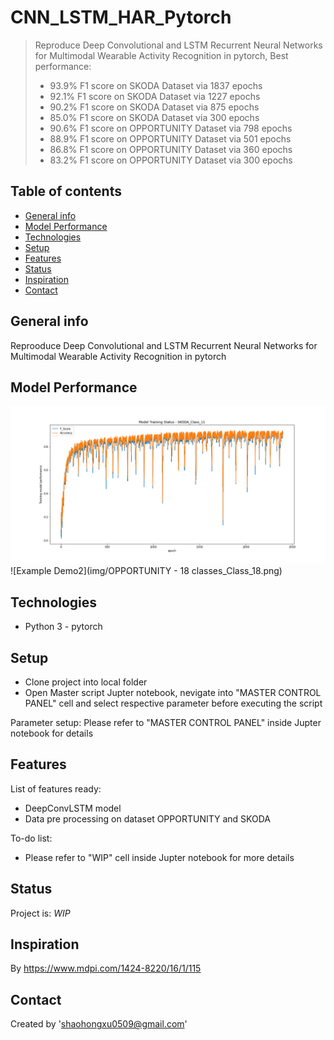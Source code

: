 # CNN_LSTM_HAR_Pytorch
> Reproduce Deep Convolutional and LSTM Recurrent Neural Networks for Multimodal Wearable Activity Recognition in pytorch, Best performance: 
> * 93.9% F1 score on SKODA Dataset via 1837 epochs
> * 92.1% F1 score on SKODA Dataset via 1227 epochs
> * 90.2% F1 score on SKODA Dataset via 875 epochs
> * 85.0% F1 score on SKODA Dataset via 300 epochs
> * 90.6% F1 score on OPPORTUNITY Dataset via 798 epochs
> * 88.9% F1 score on OPPORTUNITY Dataset via 501 epochs
> * 86.8% F1 score on OPPORTUNITY Dataset via 360 epochs
> * 83.2% F1 score on OPPORTUNITY Dataset via 300 epochs

## Table of contents
* [General info](#general-info)
* [Model Performance](#Model-Performance)
* [Technologies](#technologies)
* [Setup](#setup)
* [Features](#features)
* [Status](#status)
* [Inspiration](#inspiration)
* [Contact](#contact)

## General info
Reprooduce Deep Convolutional and LSTM Recurrent Neural Networks for Multimodal Wearable Activity Recognition in pytorch

## Model Performance
![Example Demo1](img/SKODA_Class_11.png)
![Example Demo2](img/OPPORTUNITY - 18 classes_Class_18.png)

## Technologies
* Python 3 - pytorch

## Setup
* Clone project into local folder
* Open Master script Jupter notebook, nevigate into "MASTER CONTROL PANEL" cell and select respective parameter before executing the script

Parameter setup:
Please refer to "MASTER CONTROL PANEL" inside Jupter notebook for details

## Features
List of features ready:
* DeepConvLSTM model
* Data pre processing on dataset OPPORTUNITY and SKODA

To-do list:
* Please refer to "WIP" cell inside Jupter notebook for more details

## Status
Project is: _WIP_

## Inspiration
By https://www.mdpi.com/1424-8220/16/1/115

## Contact
Created by 'shaohongxu0509@gmail.com'